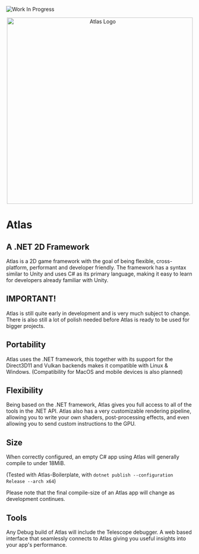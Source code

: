 ![Work In Progress](https://github.com/apeltsi/Atlas/assets/49206921/7de57250-9913-40dc-bfa7-f38cfe40c2db)


<p align="center">
  <img width="500" height="500" src="https://solidcodegames.com/assets/Atlas-Logo.png" alt="Atlas Logo">
</p>

# Atlas

## A .NET 2D Framework

Atlas is a 2D game framework with the goal of being flexible,
cross-platform, performant and developer friendly. The framework has a
syntax similar to Unity and uses C# as its primary language, making it
easy to learn for developers already familiar with Unity.

## IMPORTANT!

Atlas is still quite early in development and is very much subject to change.
There is also still a lot of polish needed before Atlas is ready to be used for bigger projects. 

## Portability

Atlas uses the .NET framework, this together with its support for the Direct3D11 and Vulkan backends makes it compatible with Linux & Windows. 
(Compatibility for MacOS and mobile devices is also planned)

## Flexibility

Being based on the .NET framework, Atlas gives you full access to all
of the tools in the .NET API. Atlas also has a very customizable
rendering pipeline, allowing you to write your own shaders,
post-processing effects, and even allowing you to send custom
instructions to the GPU.

## Size

When correctly configured, an empty C# app using Atlas will generally compile to under 18MiB.

(Tested with Atlas-Boilerplate, with `dotnet publish --configuration Release --arch x64`)

Please note that the final compile-size of an Atlas app will change as development continues.

## Tools

Any Debug build of Atlas will include the Telescope debugger. A web based interface that seamlessly connects to Atlas giving you useful insights into your app's performance.
